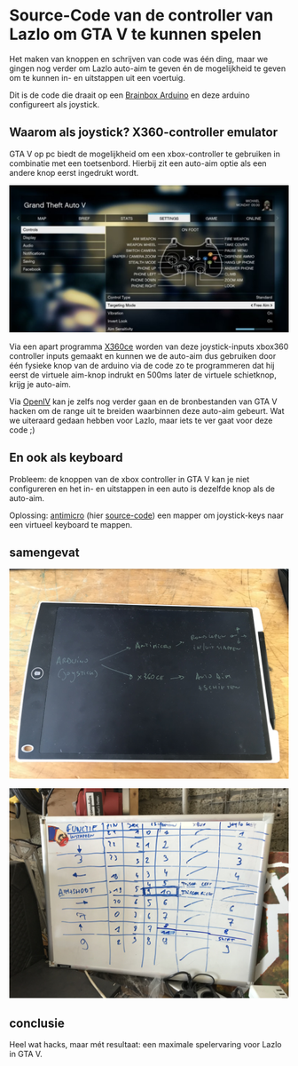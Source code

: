 # Source-Code van de controller van Lazlo om GTA V te kunnen spelen 

Het maken van knoppen en schrijven van code was één ding, maar we gingen nog verder om Lazlo auto-aim te geven én de mogelijkheid te geven om te kunnen in- en uitstappen uit een voertuig.

Dit is de code die draait op een [Brainbox Arduino](https://e2cre8.be/?page_id=21) en deze arduino configureert als joystick.

## Waarom als joystick? X360-controller emulator

GTA V op pc biedt de mogelijkheid om een xbox-controller te gebruiken in combinatie met een toetsenbord. Hierbij zit een auto-aim optie als een andere knop eerst ingedrukt wordt.

![XBOX controller in GTA op PC](img/xbox-controller-in-gtaV.png)

Via een apart programma [X360ce](https://www.x360ce.com) worden van deze joystick-inputs xbox360 controller inputs gemaakt en kunnen we de auto-aim dus gebruiken door één fysieke knop van de arduino via de code zo te programmeren dat hij eerst de virtuele aim-knop indrukt en 500ms later de virtuele schietknop, krijg je auto-aim.

Via [OpenIV](http://openiv.com/?cat=23) kan je zelfs nog verder gaan en de bronbestanden van GTA V hacken om de range uit te breiden waarbinnen deze auto-aim gebeurt. Wat we uiteraard gedaan hebben voor Lazlo, maar iets te ver gaat voor deze code ;)

## En ook als keyboard

Probleem: de knoppen van de xbox controller in GTA V kan je niet configureren en het in- en uitstappen in een auto is dezelfde knop als de auto-aim.

Oplossing: [antimicro](https://emulationrealm.net/downloads/file/3374-antimicro-windows-64bit) (hier [source-code](https://github.com/AntiMicro/antimicro)) een mapper om joystick-keys naar een virtueel keyboard te mappen.

## samengevat

![Schematisch](img/schema.jpg)

![Compleet schema van mapping van de toetsen](img/compleet-schema.jpg)

## conclusie

Heel wat hacks, maar mét resultaat: een maximale spelervaring voor Lazlo in GTA V.